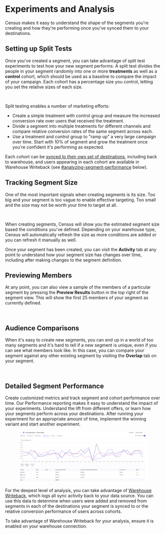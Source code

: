 # Experiments and Analysis

Census makes it easy to understand the shape of the segments you're creating and how they're performing once you've synced them to your destinations.&#x20;

## Setting up Split Tests

Once you've created a segment, you can take advantage of split test experiments to test how your new segment performs. A split test divides the people in your segment randomly into one or more **treatments** as well as a **control** cohort, which should be used as a baseline to compare the impact of your campaign. Each cohort has a percentage size you control, letting you set the relative sizes of each size.

<figure><img src="../../.gitbook/assets/Screenshot 2023-06-08 at 3.16.39 PM.png" alt=""><figcaption></figcaption></figure>

Split testing enables a number of marketing efforts:

* Create a simple treatment with control group and measure the increased conversion rate over users that received the treatment.&#x20;
* Divide a segment into multiple treatments for different channels and compare relative conversion rates of the same segment across each.
* Use a treatment and control group to "ramp up" a very large campaign over time. Start with 10% of segment and grow the treatment once you're confident it's performing as expected.

Each cohort can be [synced to their own set of destinations](syncing-segments.md), including back to warehouse, and users appearing in each cohort are available in Warehouse Writeback (see [#analyzing-segment-performance](analyzing-segments.md#analyzing-segment-performance "mention") below).

## Tracking Segment Size

One of the most important signals when creating segments is its size. Too big and your segment is too vague to enable effective targeting. Too small and the size may not be worth your time to target at all.

<figure><img src="../../.gitbook/assets/unnamed.png" alt=""><figcaption></figcaption></figure>

When creating segments, Census will show you the estimated segment size based the conditions you've defined. Depending on your warehouse type, Census will automatically refresh the size as more conditions are added or you can refresh it manually as well.

Once your segment has been created, you can visit the **Activity** tab at any point to understand how your segment size has changes over time, including after making changes to the segment definition.&#x20;

## Previewing Members

At any point, you can also view a sample of the members of a particular segment by pressing the **Preview Results** button in the top right of the segment view. This will show the first 25 members of your segment as currently defined.

<figure><img src="../../.gitbook/assets/Artboard.png" alt=""><figcaption></figcaption></figure>

## Audience Comparisons

When it's easy to create new segments, you can end up in a world of too many segments and it's hard to tell if a new segment is unique, even if you can see what members look like. In this case, you can compare your segment against any other existing segment by visiting the **Overlap** tab on your segment.&#x20;

<figure><img src="../../.gitbook/assets/760-b937f5942ce3a9913c2afc4267cebcde96975ff5.gif" alt=""><figcaption></figcaption></figure>

## Detailed Segment Performance

Create customized metrics and track segment and cohort performance over time. Our Performance reporting makes it easy to understand the impact of your experiments. Understand the lift from different offers, or learn how your segments perform across your destinations. After running your experiment for an appropriate amount of time, implement the winning variant and start another experiment.

<figure><img src="../../.gitbook/assets/Snag_2f5839b5.png" alt=""><figcaption></figcaption></figure>

For the deepest level of analysis, you can take advantage of [Warehouse Writeback](../sync-monitoring/warehouse-writeback.md), which logs all sync activity back to your data source. You can use this data to determine when users were added and removed from segments in each of the destinations your segment is synced to or the relative conversion performance of users across cohorts.&#x20;

To take advantage of Warehouse Writeback for your analysis, ensure it is enabled on your warehouse connection.
